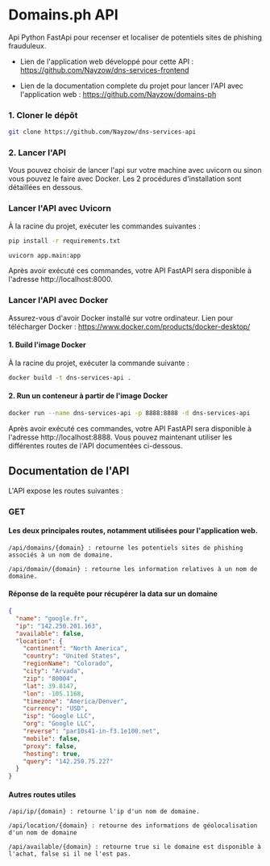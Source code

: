 # Domains.ph API

Api Python FastApi pour recenser et localiser de potentiels sites de phishing frauduleux.

- Lien de l'application web développé pour cette API : https://github.com/Nayzow/dns-services-frontend

- Lien de la documentation complete du projet pour lancer l'API avec l'application web : https://github.com/Nayzow/domains-ph


### 1. Cloner le dépôt

```bash
git clone https://github.com/Nayzow/dns-services-api
```

### 2. Lancer l'API

Vous pouvez choisir de lancer l'api sur votre machine avec uvicorn ou sinon vous pouvez le faire avec Docker. Les 2 procédures d'installation sont détaillées en dessous.

### Lancer l'API avec Uvicorn

À la racine du projet, exécuter les commandes suivantes :

```bash
pip install -r requirements.txt
```

```bash
uvicorn app.main:app
```
Après avoir exécuté ces commandes, votre API FastAPI sera disponible à l'adresse http://localhost:8000.

### Lancer l'API avec Docker

Assurez-vous d'avoir Docker installé sur votre ordinateur. Lien pour télécharger Docker : https://www.docker.com/products/docker-desktop/

#### 1. Build l'image Docker

À la racine du projet, exécuter la commande suivante :

```bash
docker build -t dns-services-api .
```

#### 2. Run un conteneur à partir de l'image Docker

```bash
docker run --name dns-services-api -p 8888:8888 -d dns-services-api
```

Après avoir exécuté ces commandes, votre API FastAPI sera disponible à l'adresse http://localhost:8888.
Vous pouvez maintenant utiliser les différentes routes de l'API documentées ci-dessous.

## Documentation de l'API

L'API expose les routes suivantes :

### GET

#### Les deux principales routes, notamment utilisées pour l'application web.

```
/api/domains/{domain} : retourne les potentiels sites de phishing associés à un nom de domaine.
```

```
/api/domain/{domain} : retourne les information relatives à un nom de domaine.
```

#### Réponse de la requête pour récupérer la data sur un domaine

```json
{
  "name": "google.fr",
  "ip": "142.250.201.163",
  "available": false,
  "location": {
    "continent": "North America",
    "country": "United States",
    "regionName": "Colorado",
    "city": "Arvada",
    "zip": "80004",
    "lat": 39.8147,
    "lon": -105.1168,
    "timezone": "America/Denver",
    "currency": "USD",
    "isp": "Google LLC",
    "org": "Google LLC",
    "reverse": "par10s41-in-f3.1e100.net",
    "mobile": false,
    "proxy": false,
    "hosting": true,
    "query": "142.250.75.227"
  }
}
```

#### Autres routes utiles

```
/api/ip/{domain} : retourne l'ip d'un nom de domaine.
```

```
/api/location/{domain} : retourne des informations de géolocalisation d'un nom de domaine
```

```
/api/available/{domain} : retourne true si le domaine est disponible à l'achat, false si il ne l'est pas.
```
